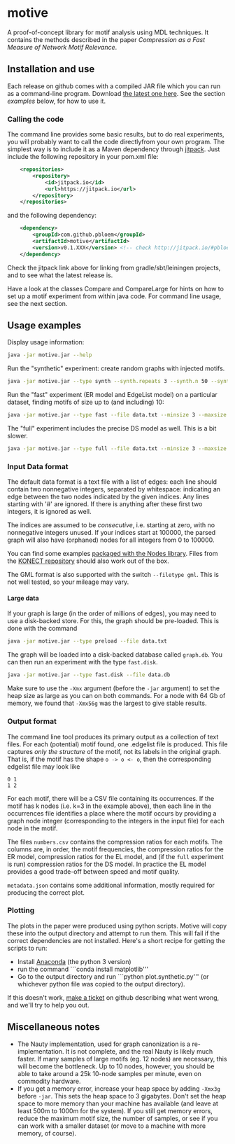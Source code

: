 # motive
A proof-of-concept library for motif analysis using MDL techniques. It contains the methods described in the paper _Compression as a Fast Measure of Network Motif Relevance_.

## Installation and use

Each release on github comes with a compiled JAR file which you can run as a command-line program. Download [the latest one here](https://github.com/pbloem/motive/releases). See the section _examples_ below, for how to use it.

### Calling the code

The command line provides some basic results, but to do real experiments, you will probably want to call the code directlyfrom your own program. The simplest way is to include it as a Maven dependency through [jitpack](http://jitpack.io/#pbloem/motive). Just include the following repository in your pom.xml file:

```xml
    <repositories>
        <repository>
            <id>jitpack.io</id>
            <url>https://jitpack.io</url>
        </repository>
    </repositories>
```

and the following dependency:

```xml
	<dependency>
	    <groupId>com.github.pbloem</groupId>
	    <artifactId>motive</artifactId>
	    <version>v0.1.XXX</version> <!-- check http://jitpack.io/#pbloem/motive for the latest version -->
	</dependency>
```
Check the jitpack link above for linking from gradle/sbt/leiningen projects, and to see what the latest release is.

Have a look at the classes Compare and CompareLarge for hints on how to set up a motif experiment from within java code. For command line usage, see the next section.

## Usage examples

Display usage information:

```bash
java -jar motive.jar --help 
```

Run the "synthetic" experiment: create random graphs with injected motifs.

```bash
java -jar motive.jar --type synth --synth.repeats 3 --synth.n 50 --synth.m 600 --synth.instances 0,5,10
```

Run the "fast" experiment (ER model and EdgeList model) on a particular dataset, finding motifs of size up to (and including) 10:

```bash
java -jar motive.jar --type fast --file data.txt --minsize 3 --maxsize 10 --samples 1000000 --maxmotifs 30 
```

The "full" experiment includes the precise DS model as well. This is a bit slower.
```bash
java -jar motive.jar --type full --file data.txt --minsize 3 --maxsize 5 --samples 100000 --maxmotifs 30
```

### Input Data format

The default data format is a text file with a list of edges: each line should contain two nonnegative integers, separated by whitespace: indicating an edge between the two nodes indicated by the given indices. Any lines starting with '#' are ignored. If there is anything after these first two integers, it is ignored as well.

The indices are assumed to be _consecutive_, i.e. starting at zero, with no nonnegative integers unused. If your indices start at 100000, the parsed graph will also have (orphaned) nodes for all integers from 0 to 100000. 

You can find some examples [packaged with the Nodes library](https://github.com/Data2Semantics/nodes/tree/master/nodes/src/main/resources/graphs). Files from the [KONECT repository](http://konect.uni-koblenz.de/networks/) should also work out of the box.
  
The GML format is also supported with the switch ``--filetype gml``. This is not well tested, so your mileage may vary.

#### Large data

If your graph is large (in the order of millions of edges), you may need to use a disk-backed store. For this, the graph should be pre-loaded.  This is done with the command

```bash
java -jar motive.jar --type preload --file data.txt
```

The graph will be loaded into a disk-backed database called `graph.db`. You can then run an experiment with the type `fast.disk`.

```bash
java -jar motive.jar --type fast.disk --file data.db
```

Make sure to use the `-Xmx` argument (before the `-jar` argument) to set the heap size as large as you can on both commands. For a node with 64 Gb of memory, we found that `-Xmx56g` was the largest to give stable results.


### Output format

The command line tool produces its primary output as a collection of text files. For each (potential) motif found, one .edgelist file is produced. This file captures _only the structure_ of the motif, not its labels in the original graph. That is, if the motif has the shape `o -> o <- o`, then the corresponding edgelist file may look like 

```
0 1
1 2
```

For each motif, there will be a CSV file containing its occurrences. If the motif has k nodes (i.e. k=3 in the example above), then each line in the occurrences file identifies a place where the motif occurs by providing a graph node integer (corresponding to the integers in the input file) for each node in the motif.  

The files `numbers.csv` contains the compression ratios for each motifs. The columns are, in order, the motif frequencies, the compression ratios for the ER model, compression ratios for the EL model, and (if the `full` experiment is run) compression ratios for the DS model. In practice the EL model provides a good trade-off between speed and motif quality.

`metadata.json` contains some additional information, mostly required for producing the correct plot.

### Plotting

The plots in the paper were produced using python scripts. Motive will copy these into the output directory and attempt to run them. This will fail if the correct dependencies are not installed. Here's a short recipe for getting the scripts to run:

 * Install [Anaconda](https://www.continuum.io/downloads) (the python 3 version)
 * run the command ```conda install matplotlib'''
 * Go to the output directory and run ```python plot.synthetic.py''' (or whichever python file was copied to the output directory).
 
If this doesn't work, [make a ticket](https://github.com/pbloem/motive/issues) on github describing what went wrong, and we'll try to help you out. 

## Miscellaneous notes

* The Nauty implementation, used for graph canonization is a re-implementation. It is not complete, and the real Nauty is likely much faster. If many samples of large motifs (eg. 12 nodes) are necessary, this will become the bottleneck. Up to 10 nodes, however, you should be able to take around a 25k 10-node samples per minute, even on commodity hardware. 
* If you get a memory error, increase your heap space by adding ``-Xmx3g`` before ``-jar``. This sets the heap space to 3 gigabytes. Don't set the heap space to more memory than your machine has available (and leave at least  500m to 1000m for the system). If you still get memory errors, reduce the maximum motif size, the number of samples, or see if you can work with a smaller dataset (or move to a machine with more memory, of course).
 
